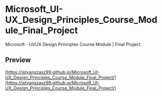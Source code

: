# Microsoft_UI-UX_Design_Principles_Course_Module_Final_Project
Microsoft - UI/UX Design Principles Course Module | Final Project

## Preview
[https://istvanszasz99.github.io/Microsoft_UI-UX_Design_Principles_Course_Module_Final_Project/](https://istvanszasz99.github.io/Microsoft_UI-UX_Design_Principles_Course_Module_Final_Project/)
